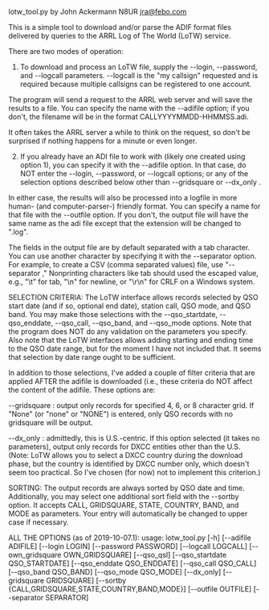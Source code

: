 lotw_tool.py by John Ackermann   N8UR   jra@febo.com

This is a simple tool to download and/or parse the ADIF format files
delivered by queries to the ARRL Log of The World (LoTW) service.

There are two modes of operation:

1.  To download and process an LoTW file, supply the --login, --password,
and --logcall parameters.  --logcall is the "my callsign" requested and
is required because multiple callsigns can be registered to one account.

The program will send a request to the ARRL web server and will save the
results to a file.  You can specify the name with the --adifile option; if
you don't, the filename will be in the format CALLYYYYMMDD-HHMMSS.adi.

It often takes the ARRL server a while to think on the request, so don't
be surprised if nothing happens for a minute or even longer.

2.  If you already have an ADI file to work with (likely one created using
option 1), you can specify it with the --adifile option.  In that case,
do NOT enter the --login, --password, or --logcall options; or any of
the selection options described below other than --gridsquare or --dx_only .

In either case, the results will also be processed into a logfile in more 
human- (and computer-parser-) friendly format.  You can specify a name for 
that file with the --outfile option.  If you don't, the output file will 
have the same name as the adi file except that the extension will be 
changed to ".log".

The fields in the output file are by default separated with a tab character.
You can use another character by specifying it with the --separator option.
For example, to create a CSV (comma separated values) file, use
"--separator ,"  Nonprinting characters like tab should used the escaped
value, e.g., "\t" for tab, "\n" for newline, or "\r\n" for CRLF on a
Windows system.

SELECTION CRITERIA:
The LoTW interface allows records selected by QSO start date (and if so,
optional end date), station call, QSO mode, and QSO band.  You may
make those selections with the --qso_startdate, --qso_enddate,
--qso_call, --qso_band, and --qso_mode options.  Note that the program
does NOT do any validation on the parameters you specify.  Also note
that the LoTW interfaces allows adding starting and ending time to
the QSO date range, but for the moment I have not included that.  It
seems that selection by date range ought to be sufficient.

In addition to those selections, I've added a couple of filter
criteria that are applied AFTER the adifile is downloaded (i.e., these
criteria do NOT affect the content of the adifile.  These options are:

--gridsquare : output only records for specified 4, 6, or 8 character
grid.  If "None" (or "none" or "NONE") is entered, only QSO records
with no gridsquare will be output.

--dx_only : admittedly, this is U.S.-centric.  If this option selected
(it takes no parameters), output only records for DXCC entities other than
the U.S.  (Note: LoTW allows you to select a DXCC country during the download
phase, but the country is identified by DXCC number only, which doesn't seem
too practical.  So I've chosen (for now) not to implement this criterion.)

SORTING:
The output records are always sorted by QSO date and time.  Additionally,
you may select one additional sort field with the --sortby option.  It
accepts CALL, GRIDSQUARE, STATE, COUNTRY, BAND, and MODE as parameters.
Your entry will automatically be changed to upper case if necessary.

ALL THE OPTIONS (as of 2019-10-07.1):
usage: lotw_tool.py [-h] [--adifile ADIFILE] [--login LOGIN]
                    [--password PASSWORD] [--logcall LOGCALL]
                    [--own_gridsquare OWN_GRIDSQUARE] [--qso_qsl]
                    [--qso_startdate QSO_STARTDATE]
                    [--qso_enddate QSO_ENDDATE] [--qso_call QSO_CALL]
                    [--qso_band QSO_BAND] [--qso_mode QSO_MODE] [--dx_only]
                    [--gridsquare GRIDSQUARE]
                    [--sortby {CALL,GRIDSQUARE,STATE,COUNTRY,BAND,MODE}]
                    [--outfile OUTFILE] [--separator SEPARATOR]
